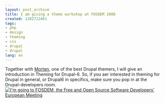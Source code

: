 ```yaml
---
layout: post_archive
title: I am giving a theme workshop at FOSDEM 2008
created: 1202722461
tags:
- php
- design
- theming
- css
- drupal
- drupal
lang: en
---
```

Together with [Morten](http://morten.dk/), one of the best Drupal themers, I will give an introduction in Theming for Drupal-6. So, if you aer interested in theming for Drupal in general, or Drupal6 in specifics, make sure you pop in at the Drupal-developers room.[![I'm going to FOSDEM, the Free and Open Source Software Developers' European Meeting](http://www.fosdem.org/promo/going-to)](http://www.fosdem.org)
